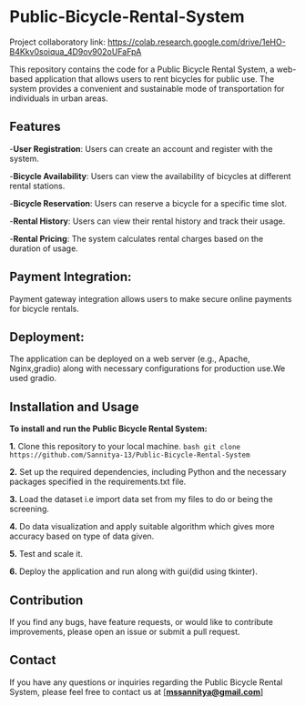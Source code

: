 # Public-Bicycle-Rental-System #
   Project collaboratory  link: https://colab.research.google.com/drive/1eHO-B4Kkv0soiqua_4D9ov902oUFaFpA
   

This repository contains the code for a Public Bicycle Rental System, a web-based application that allows users to rent bicycles for public use. The system provides a convenient and sustainable mode of transportation for individuals in urban areas.

## Features
-**User Registration**: Users can create an account and register with the system.

-**Bicycle Availability**: Users can view the availability of bicycles at different rental stations.

-**Bicycle Reservation**: Users can reserve a bicycle for a specific time slot.

-**Rental History**: Users can view their rental history and track their usage.

-**Rental Pricing**: The system calculates rental charges based on the duration of usage.

## Payment Integration: 
Payment gateway integration allows users to make secure online payments for bicycle rentals.

## Deployment:
The application can be deployed on a web server (e.g., Apache, Nginx,gradio) along with necessary configurations for production use.We used gradio.

## Installation and Usage

**To install and run the Public Bicycle Rental System:**

**1.** Clone this repository to your local machine.
       ```bash
                git clone https://github.com/Sannitya-13/Public-Bicycle-Rental-System
       ```

**2.** Set up the required dependencies, including Python and the necessary packages specified in the requirements.txt file.

**3.** Load the dataset i.e import data set from my files to do or being the screening.

**4.** Do data visualization and apply suitable algorithm which gives more accuracy based on type of data given.

**5.** Test and scale it.

**6.** Deploy the application and run along with gui(did using tkinter).

## Contribution
If you find any bugs, have feature requests, or would like to contribute improvements, please open an issue or submit a pull request.

## Contact
If you have any questions or inquiries regarding the Public Bicycle Rental System, please feel free to contact us at [**mssannitya@gmail.com**]
